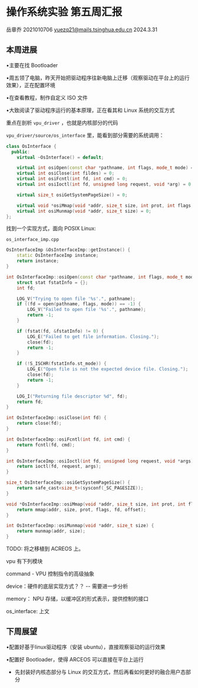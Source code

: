 # 操作系统实验 第五周汇报

岳章乔 2021010706 [yuezq21@mails.tsinghua.edu.cn](mailto:yuezq21@mails.tsinghua.edu.cn) 2024.3.31

## 本周进展

•主要在找 Bootloader

•周五领了电脑，昨天开始把驱动程序往新电脑上迁移（观察驱动在平台上的运行效果），正在配置环境

•在查看教程，制作自定义 ISO 文件

•大致阅读了驱动程序运行的基本原理，正在看其和 Linux 系统的交互方式

重点在剖析 `vpu_driver` ，也就是内核部分的代码

`vpu_driver/source/os_interface` 里，能看到部分需要的系统调用：

```c++
class OsInterface {
  public:
    virtual ~OsInterface() = default;

    virtual int osiOpen(const char *pathname, int flags, mode_t mode) = 0;
    virtual int osiClose(int fildes) = 0;
    virtual int osiFcntl(int fd, int cmd) = 0;
    virtual int osiIoctl(int fd, unsigned long request, void *arg) = 0;

    virtual size_t osiGetSystemPageSize() = 0;

    virtual void *osiMmap(void *addr, size_t size, int prot, int flags, int fd, off_t offset) = 0;
    virtual int osiMunmap(void *addr, size_t size) = 0;
};
```

找到一个实现方式，面向 POSIX Linux:

`os_interface_imp.cpp`

```c++
OsInterfaceImp &OsInterfaceImp::getInstance() {
    static OsInterfaceImp instance;
    return instance;
}

int OsInterfaceImp::osiOpen(const char *pathname, int flags, mode_t mode) {
    struct stat fstatInfo = {};
    int fd;

    LOG_V("Trying to open file '%s'.", pathname);
    if ((fd = open(pathname, flags, mode)) == -1) {
        LOG_V("Failed to open file '%s'.", pathname);
        return -1;
    }

    if (fstat(fd, &fstatInfo) != 0) {
        LOG_E("Failed to get file information. Closing.");
        close(fd);
        return -1;
    }

    if (!S_ISCHR(fstatInfo.st_mode)) {
        LOG_E("Open file is not the expected device file. Closing.");
        close(fd);
        return -1;
    }

    LOG_I("Returning file descriptor %d", fd);
    return fd;
}

int OsInterfaceImp::osiClose(int fd) {
    return close(fd);
}

int OsInterfaceImp::osiFcntl(int fd, int cmd) {
    return fcntl(fd, cmd);
}

int OsInterfaceImp::osiIoctl(int fd, unsigned long request, void *args) {
    return ioctl(fd, request, args);
}

size_t OsInterfaceImp::osiGetSystemPageSize() {
    return safe_cast<size_t>(sysconf(_SC_PAGESIZE));
}

void *OsInterfaceImp::osiMmap(void *addr, size_t size, int prot, int flags, int fd, off_t offset) {
    return mmap(addr, size, prot, flags, fd, offset);
}

int OsInterfaceImp::osiMunmap(void *addr, size_t size) {
    return munmap(addr, size);
}
```

TODO: 将之移植到 ACREOS 上。

vpu 有下列模块

command - VPU 控制指令的高级抽象

device：硬件的底层实现方式？？ -- 需要进一步分析

memory： NPU 存储，以缓冲区的形式表示，提供控制的接口

os_interface: 上文

## 下周展望

•配置好基于linux驱动程序（安装 ubuntu），直接观察驱动的运行效果

•配置好 Bootloader，使得 ARCEOS 可以直接在平台上运行



- 先封装好内核态部分与 Linux 的交互方式，然后再看如何更好的融合用户态部分